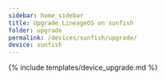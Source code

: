 ```yaml
---
sidebar: home_sidebar
title: Upgrade LineageOS on sunfish
folder: upgrade
permalink: /devices/sunfish/upgrade/
device: sunfish
---
```

{% include templates/device_upgrade.md %}
